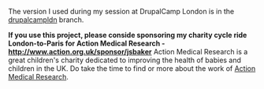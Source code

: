 The version I used during my session at DrupalCamp London is in the [drupalcampldn](https://github.com/joesb/vagrant-puppet-drupal-base/tree/drupalcampldn) branch.

**If you use this project, please conside sponsoring my charity cycle ride London-to-Paris for Action Medical Research - http://www.action.org.uk/sponsor/jsbaker**
Action Medical Research is a great children's charity dedicated to improving the health of babies and children in the UK. Do take the time to find or more about the work of [Action Medical Research](http://www.action.org.uk/).
